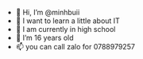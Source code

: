 - 👋 Hi, I’m @minhbuii
- 👀 I want to learn a little about IT
- 🌱 I am currently in high school
- 💞️ I’m 16 years old
- 📫 you can call zalo for 0788979257

<!---
minhbuii/minhbuii is a ✨ special ✨ repository because its `README.md` (this file) appears on your GitHub profile.
You can click the Preview link to take a look at your changes.
--->

